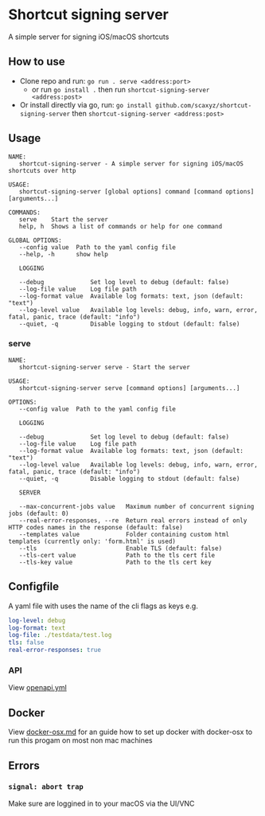 # Shortcut signing server

A simple server for signing iOS/macOS shortcuts

## How to use
- Clone repo and run: `go run . serve <address:port>`  
  - or run `go install .` then run `shortcut-signing-server <address:post>`
- Or install directly via go, run: `go install github.com/scaxyz/shortcut-signing-server` then `shortcut-signing-server <address:post>`

## Usage
```text
NAME:
   shortcut-signing-server - A simple server for signing iOS/macOS shortcuts over http

USAGE:
   shortcut-signing-server [global options] command [command options] [arguments...]

COMMANDS:
   serve    Start the server
   help, h  Shows a list of commands or help for one command

GLOBAL OPTIONS:
   --config value  Path to the yaml config file
   --help, -h      show help

   LOGGING

   --debug             Set log level to debug (default: false)
   --log-file value    Log file path
   --log-format value  Available log formats: text, json (default: "text")
   --log-level value   Available log levels: debug, info, warn, error, fatal, panic, trace (default: "info")
   --quiet, -q         Disable logging to stdout (default: false)
```
### serve
```text
NAME:
   shortcut-signing-server serve - Start the server

USAGE:
   shortcut-signing-server serve [command options] [arguments...]

OPTIONS:
   --config value  Path to the yaml config file

   LOGGING

   --debug             Set log level to debug (default: false)
   --log-file value    Log file path
   --log-format value  Available log formats: text, json (default: "text")
   --log-level value   Available log levels: debug, info, warn, error, fatal, panic, trace (default: "info")
   --quiet, -q         Disable logging to stdout (default: false)

   SERVER

   --max-concurrent-jobs value   Maximum number of concurrent signing jobs (default: 0)
   --real-error-responses, --re  Return real errors instead of only HTTP codes names in the response (default: false)
   --templates value             Folder containing custom html templates (currently only: 'form.html' is used)
   --tls                         Enable TLS (default: false)
   --tls-cert value              Path to the tls cert file
   --tls-key value               Path to the tls cert key
```
## Configfile
A yaml file with uses the name of the cli flags as keys
e.g.
```yaml
log-level: debug
log-format: text
log-file: ./testdata/test.log
tls: false
real-error-responses: true
```

### API
View [openapi.yml](./openapi.yml)

## Docker
View [docker-osx.md](./docker-osx.md) for an guide how to set up docker with docker-osx to run this progam on most non mac machines

## Errors
### `signal: abort trap`
Make sure are loggined in to your macOS via the UI/VNC
